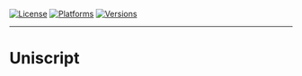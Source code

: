 [![License](https://img.shields.io/badge/License-Apache-red.svg)](https://github.com/xyzdeskorg/uniscript/blob/master/LICENSE)
[![Platforms](https://img.shields.io/badge/platform-Windows%20|%20Linux%20|%20OSX-lightgrey)](https://github.com/xyzdeskorg/uniscript/blob/master/PLATFORMS)
[![Versions](https://img.shields.io/static/v1?label=Uniscript%20Version&message=3.9.18.8&color=%3CCOLOR%3E)](https://github.com/xyzdeskorg/uniscript/blob/master/VERSION)
***
# Uniscript
